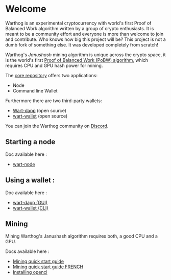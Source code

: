 # Welcome

Warthog is an experimental cryptocurrency with world's first Proof of Balanced Work algorithm written by a group of crypto enthusiasts. It is meant to be a community effort and everyone is more than welcome to join and contribute. Who knows how big this project will be? This project is not a dumb fork of something else. It was developed completely from scratch!

Warthog's *Janushash* mining algorithm is unique across the crypto space, it is the world's first [Proof of Balanced Work (PoBW) algorithm](https://github.com/CoinFuMasterShifu/ProofOfBalancedWork/blob/main/PoBW.pdf), which requires CPU and GPU hash power for mining.

The [core repository](https://github.com/warthog-network) offers two applications:
* Node
* Command line Wallet

Furthermore there are two third-party wallets:
* [Wart-dapp](https://github.com/warthog-network/wart-dapp) (open source)
* [wart-wallet](https://github.com/warthog-network/wart-wallet) (open source)

You can join the Warthog community on [Discord](https://discord.com/invite/QMDV8bGTdQ).


## Starting a node

Doc available here :
- [wart-node](/Guides/node.md)

## Using a wallet :

Doc available here :
- [wart-dapp (GUI)](/Guides/wart-dapp.md)
- [wart-wallet (CLI)](/Guides/wart-wallet.md)


## Mining
Mining Warthog's Janushash algorithm requires both, a good CPU and a GPU.

Docs available here :
- [Mining quick start guide](/Guides/mining-quickstart.md)
- [Mining quick start guide FRENCH](/Guides/mining-quickstart_FR.md)
- [Installing opencl](Guides/installing-opencl.md)
